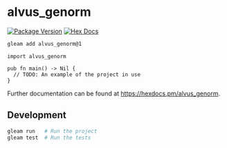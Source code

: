 # alvus_genorm

[![Package Version](https://img.shields.io/hexpm/v/alvus_genorm)](https://hex.pm/packages/alvus_genorm)
[![Hex Docs](https://img.shields.io/badge/hex-docs-ffaff3)](https://hexdocs.pm/alvus_genorm/)

```sh
gleam add alvus_genorm@1
```
```gleam
import alvus_genorm

pub fn main() -> Nil {
  // TODO: An example of the project in use
}
```

Further documentation can be found at <https://hexdocs.pm/alvus_genorm>.

## Development

```sh
gleam run   # Run the project
gleam test  # Run the tests
```
